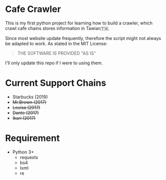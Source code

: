 # Cafe Crawler
This is my first python project for learning how to build a crawler,
which crawl cafe chains stores information in Tawian🇹🇼.

Since most website update frequently,
therefore the script might not always be adapted to work.
As stated in the MIT License: 

> THE SOFTWARE IS PROVIDED "AS IS"

I'll only update this repo if I were to using them.

# Current Support Chains

* Starbucks (2019)
* ~~Mr.Brown (2017)~~
* ~~Louisa (2017)~~
* ~~Dante (2017)~~
* ~~Ikari (2017)~~

# Requirement
* Python 3+
  * requests
  * bs4
  * lxml
  * re
